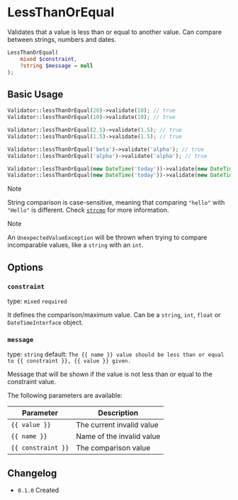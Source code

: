 # LessThanOrEqual

Validates that a value is less than or equal to another value. 
Can compare between strings, numbers and dates.

```php
LessThanOrEqual(
    mixed $constraint,
    ?string $message = null
);
```

## Basic Usage

```php
Validator::lessThanOrEqual(20)->validate(10); // true
Validator::lessThanOrEqual(10)->validate(10); // true

Validator::lessThanOrEqual(2.5)->validate(1.5); // true
Validator::lessThanOrEqual(1.5)->validate(1.5); // true

Validator::lessThanOrEqual('beta')->validate('alpha'); // true
Validator::lessThanOrEqual('alpha')->validate('alpha'); // true

Validator::lessThanOrEqual(new DateTime('today'))->validate(new DateTime('yesterday')); // true
Validator::lessThanOrEqual(new DateTime('today'))->validate(new DateTime('today')); // true
```

> [!NOTE]
> String comparison is case-sensitive, meaning that comparing `"hello"` with `"Hello"` is different.
> Check [`strcmp`](https://www.php.net/manual/en/function.strcmp.php) for more information.

> [!NOTE]
> An `UnexpectedValueException` will be thrown when trying to compare incomparable values, like a `string` with an `int`.

## Options

### `constraint`

type: `mixed` `required`

It defines the comparison/maximum value. 
Can be a `string`, `int`, `float` or `DateTimeInterface` object.

### `message`

type: `string` default: `The {{ name }} value should be less than or equal to {{ constraint }}, {{ value }} given.`

Message that will be shown if the value is not less than or equal to the constraint value.

The following parameters are available:

| Parameter          | Description               |
|--------------------|---------------------------|
| `{{ value }}`      | The current invalid value |
| `{{ name }}`       | Name of the invalid value |
| `{{ constraint }}` | The comparison value      |

## Changelog

- `0.1.0` Created